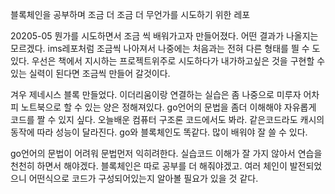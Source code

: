 블록체인을 공부하며 조금 더 조금 더 무언가를 시도하기 위한 레포

20205-05
뭔가를 시도하면서 조금 씩 배워가고자 만들어졌다. 어떤 결과가 나올지는 모르겠다. ims레포처럼 조금씩 나아져서 나중에는 처음과는 전혀 다른 형태를 띌 수 도 있다. 
우선은 책에서 지시하는 프로젝트위주로 시도하다가 내가하고싶은 것을 구현할 수 있는 실력이 된다면 조금씩 만들어 갈것이다. 

겨우 제네시스 블록 만들었다. 이더리움이랑 연결하는 실습은 좀 나중으로 미루자 어차피 노트북으로 할 수 있는 양은 정해져있다. go언어의 문법을 좀더 이해해야 자유롭게 코드를 짤 수 있지 싶다. 오늘배운 컴퓨터 구조론 코드에서도 봐라. 같은코드라도 캐시의 동작에 따라 성능이 달라진다. go와 블록체인도 똑같다. 많이 배워야 잘 쓸 수 있다. 

go언어의 문법이 어려워 문법먼저 익히려한다. 실습코드 이해가 잘 가지 않아서 연습을 천천히 하면서 해야겠다. 블록체인은 따로 공부를 더 해줘야겠고. 여러 체인이 발전되었으니 어떤식으로 코드가 구성되어있는지 알아볼 필요가 있을 것 같다.
